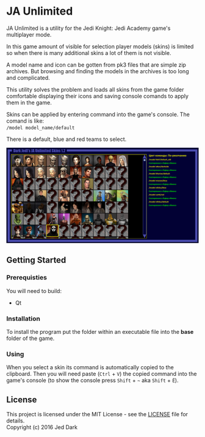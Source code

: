 # JA Unlimited

JA Unlimited is a utility for the Jedi Knight: Jedi Academy game's multiplayer mode.

In this game amount of visible for selection player models (skins) is limited so when there is many additional skins a lot of them is not visible.

A model name and icon can be gotten from pk3 files that are simple zip archives. But browsing and finding the models in the archives is too long and complicated.

This utility solves the problem and loads all skins from the game folder comfortable displaying their icons and saving console comands to apply them in the game.

Skins can be applied by entering command into the game's console. The comand is like:  
`/model model_name/default`

There is a default, blue and red teams to select.

![](project/screen.png)

## Getting Started

### Prerequisties

You will need to build:

* Qt

### Installation

To install the program put the folder within an executable file into the **base** folder of the game.

### Using

When you select a skin its command is automatically copied to the clipboard. Then you will need paste (`Ctrl` + `V`) the copied command into the game's console (to show the console press `Shift` + `~` aka `Shift` + `Ё`).

## License

This project is licensed under the MIT License - see the [LICENSE](LICENSE) file for details.  
Copyright (c) 2016 Jed Dark